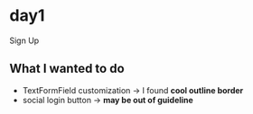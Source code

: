 # day1

Sign Up

## What I wanted to do

- TextFormField customization -> I found **cool outline border**
- social login button -> **may be out of guideline**